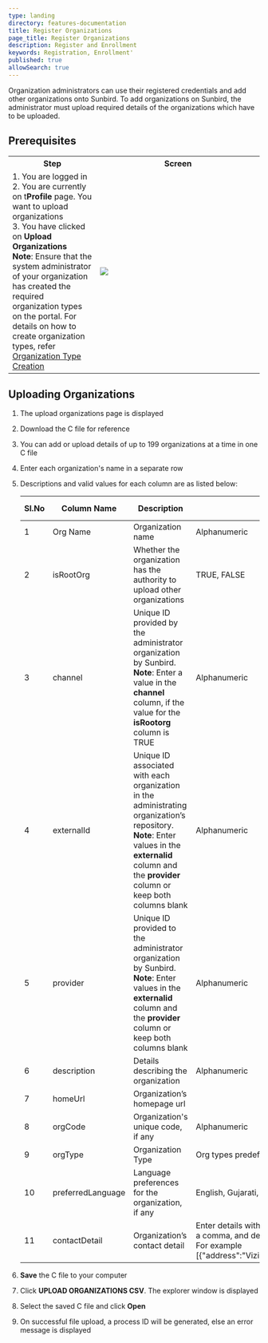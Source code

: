 ```yaml
---
type: landing
directory: features-documentation
title: Register Organizations
page_title: Register Organizations
description: Register and Enrollment
keywords: Registration, Enrollment'
published: true
allowSearch: true
---
```


Organization administrators can use their registered credentials and add other organizations onto Sunbird. To add organizations on Sunbird, the administrator must upload required details of the organizations which have to be uploaded. 

## Prerequisites

<table>
  <tr>
    <th style="width:35%;">Step</th>
    <th style="width:65%;">Screen</th>
  </tr>
  <tr>
    <td>1. You are logged in <br>2. You are currently on t<strong>Profile</strong> page. You want to upload organizations <br>3. You have clicked on <b>Upload Organizations</b> <br><b>Note</b>: Ensure that the system administrator of your organization has created the required organization types on the portal. For details on how to create organization types, refer <a href="features-documentation/create_orgtype" target="_blank">Organization Type Creation</a>    
      </td>
      <td><img src="pages/features-documentation/images/upldorg_prereqsite.png"></td>
  </tr>
    </table>


## Uploading Organizations

1. The upload organizations page is displayed
2. Download the C file for reference
3. You can add or upload details of up to 199 organizations at a time in one C file
4. Enter each organization's name in a separate row
5. Descriptions and valid values for each column are as listed below:

	Sl.No |Column Name  |Description  |Valid Value  |Column Type
	------|-------------|-------------|-------------|-------------
	1 |Org Name  |Organization name  |Alphanumeric |Mandatory
	2 |isRootOrg  |Whether the  organization has the authority to upload other organizations |TRUE, FALSE	|Optional
	3 |channel  | Unique ID provided by the administrator organization by Sunbird. <br>**Note**: Enter a value in the **channel** column, if the value for the **isRootorg** column is TRUE	|Alphanumeric	|Conditional
	4 |externalId |Unique ID associated with each organization in the administrating  organization’s repository. <br>**Note**: Enter values in the **externalid** column and the **provider** column or keep both columns blank |Alphanumeric |Co-mandatory|
	5 |provider |Unique ID provided to the administrator organization by Sunbird. <br>**Note**: Enter values in the **externalid** column and the **provider** column or keep both columns blank	|Alphanumeric	|Co-mandatory 
	6 |description  |Details describing the organization |Alphanumeric |Optional 
	7 |homeUrl  |Organization’s homepage url  | |Optional 
	8 |orgCode  |Organization's unique code, if any	|Alphanumeric |Optional 
	9 |orgType  |Organization Type  |Org types predefined by the system administrator |Optional
	10  |preferredLanguage  |Language preferences for the organization, if any  |English, Gujarati, Hindi, Kannada, Marathi, Punjabi, Tamil, Telugu	|Optional
	11  |contactDetail  |Organization’s contact detail  |Enter details within curly brackets in double quotes. Separate each detail with a comma, and detail name and corresponding value with a colon (:). <br>For example [{"address":"Vizianagaram","phone":"8088407418","fax":"abc@gmail.com"}]	|Optional

6. **Save** the C file to your computer
7. Click **UPLOAD ORGANIZATIONS CSV**. The explorer window is displayed
8. Select the saved C file and click **Open**
9. On successful file upload, a process ID will be generated, else an error message is displayed
























   

